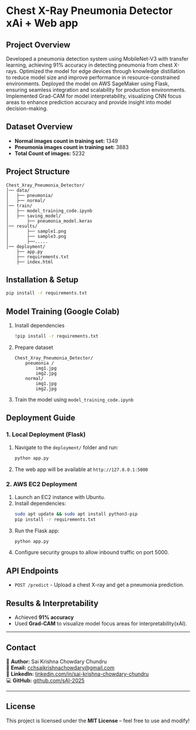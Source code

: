 # Chest X-Ray Pneumonia Detector xAi + Web app

## Project Overview

Developed a pneumonia detection system using MobileNet-V3 with transfer learning, achieving 91% accuracy in detecting pneumonia from chest X-rays. Optimized the model for edge devices through knowledge distillation to reduce model size and improve performance in resource-constrained environments.
Deployed the model on AWS SageMaker using Flask, ensuring seamless integration and scalability for production environments. Implemented Grad-CAM for model interpretability, visualizing CNN focus areas to enhance prediction accuracy and provide insight into model decision-making.

## Dataset Overview

- **Normal images count in training set:** 1349
- **Pneumonia images count in training set:** 3883
- **Total Count of images:** 5232

## Project Structure

```
Chest_Xray_Pneumonia_Detector/
│── data/
│   ├── pneumonia/
│   ├── normal/
│── train/
│   ├── model_training_code.ipynb
│   ├── saving_model/
│       ├── pneumonia_model.keras
│── results/
│       ├── sample1.png
│       ├── sample3.png
│       ├──.....
│── deployment/
    ├── app.py
    ├── requirements.txt
    ├── index.html
```

## Installation & Setup

```bash
pip install -r requirements.txt
```

## Model Training (Google Colab)

1. Install dependencies
   ```bash
   !pip install -r requirements.txt
   ```
2. Prepare dataset
   ```
   Chest_Xray_Pneumonia_Detector/
       pneumonia /
           img1.jpg
           img2.jpg
       normal/
           img1.jpg
           img2.jpg
   ```
3. Train the model using `model_training_code.ipynb`

## Deployment Guide

### 1. Local Deployment (Flask)

1. Navigate to the `deployment/` folder and run:
   ```bash
   python app.py
   ```
2. The web app will be available at `http://127.0.0.1:5000`

### 2. AWS EC2 Deployment

1. Launch an EC2 instance with Ubuntu.
2. Install dependencies:
   ```bash
   sudo apt update && sudo apt install python3-pip
   pip install -r requirements.txt
   ```
3. Run the Flask app:
   ```bash
   python app.py
   ```
4. Configure security groups to allow inbound traffic on port 5000.

## API Endpoints

- `POST /predict` - Upload a chest X-ray and get a pneumonia prediction.



## Results & Interpretability
- Achieved **91% accuracy**
- Used **Grad-CAM** to visualize model focus areas for interpretability(xAI).

---

## Contact
👤 **Author:** Sai Krishna Chowdary Chundru  
📩 **Email:** [cchsaikrishnachowdary@gmail.com](mailto:cchsaikrishnachowdary@gmail.com)  
🔗 **LinkedIn:** [linkedin.com/in/sai-krishna-chowdary-chundru](https://linkedin.com/in/sai-krishna-chowdary-chundru)  
💻 **GitHub:** [github.com/sAI-2025](https://github.com/sAI-2025)  

---

## License
This project is licensed under the **MIT License** – feel free to use and modify!


